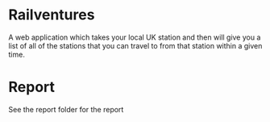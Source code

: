 # Railventures
A web application which takes your local UK station and then will give you a list of all of the stations that you can travel to from that station within a given time.

# Report
See the report folder for the report
